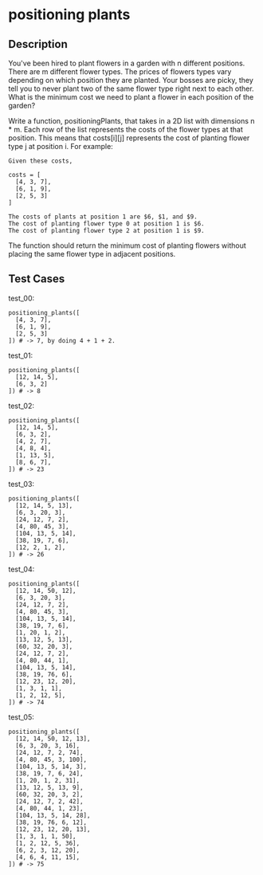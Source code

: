 # positioning plants

## Description

You've been hired to plant flowers in a garden with n different positions. There are m different flower types. The prices of flowers types vary depending on which position they are planted. Your bosses are picky, they tell you to never plant two of the same flower type right next to each other. What is the minimum cost we need to plant a flower in each position of the garden?

Write a function, positioningPlants, that takes in a 2D list with dimensions n \* m. Each row of the list represents the costs of the flower types at that position. This means that costs[i][j] represents the cost of planting flower type j at position i. For example:

```text
Given these costs,

costs = [
  [4, 3, 7],
  [6, 1, 9],
  [2, 5, 3]
]

The costs of plants at position 1 are $6, $1, and $9.
The cost of planting flower type 0 at position 1 is $6.
The cost of planting flower type 2 at position 1 is $9.
```

The function should return the minimum cost of planting flowers without placing the same flower type in adjacent positions.

## Test Cases

test_00:

```text
positioning_plants([
  [4, 3, 7],
  [6, 1, 9],
  [2, 5, 3]
]) # -> 7, by doing 4 + 1 + 2.
```

test_01:

```text
positioning_plants([
  [12, 14, 5],
  [6, 3, 2]
]) # -> 8
```

test_02:

```text
positioning_plants([
  [12, 14, 5],
  [6, 3, 2],
  [4, 2, 7],
  [4, 8, 4],
  [1, 13, 5],
  [8, 6, 7],
]) # -> 23
```

test_03:

```text
positioning_plants([
  [12, 14, 5, 13],
  [6, 3, 20, 3],
  [24, 12, 7, 2],
  [4, 80, 45, 3],
  [104, 13, 5, 14],
  [38, 19, 7, 6],
  [12, 2, 1, 2],
]) # -> 26
```

test_04:

```text
positioning_plants([
  [12, 14, 50, 12],
  [6, 3, 20, 3],
  [24, 12, 7, 2],
  [4, 80, 45, 3],
  [104, 13, 5, 14],
  [38, 19, 7, 6],
  [1, 20, 1, 2],
  [13, 12, 5, 13],
  [60, 32, 20, 3],
  [24, 12, 7, 2],
  [4, 80, 44, 1],
  [104, 13, 5, 14],
  [38, 19, 76, 6],
  [12, 23, 12, 20],
  [1, 3, 1, 1],
  [1, 2, 12, 5],
]) # -> 74
```

test_05:

```text
positioning_plants([
  [12, 14, 50, 12, 13],
  [6, 3, 20, 3, 16],
  [24, 12, 7, 2, 74],
  [4, 80, 45, 3, 100],
  [104, 13, 5, 14, 3],
  [38, 19, 7, 6, 24],
  [1, 20, 1, 2, 31],
  [13, 12, 5, 13, 9],
  [60, 32, 20, 3, 2],
  [24, 12, 7, 2, 42],
  [4, 80, 44, 1, 23],
  [104, 13, 5, 14, 28],
  [38, 19, 76, 6, 12],
  [12, 23, 12, 20, 13],
  [1, 3, 1, 1, 50],
  [1, 2, 12, 5, 36],
  [6, 2, 3, 12, 20],
  [4, 6, 4, 11, 15],
]) # -> 75
```
